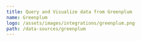 ```yaml
---
title: Query and Visualize data from Greenplum
name: Greenplum
logo: /assets/images/integrations/greenplum.png
path: /data-sources/greenplum
---
```

